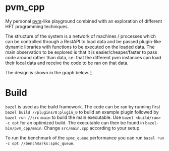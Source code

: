 # pvm_cpp

My personal [pvm](https://en.wikipedia.org/wiki/Parallel_Virtual_Machine)-like playground combined with an exploration of different HFT programming techniques.

The structure of the system is a network of machines / processes which can be controlled through a RestAPI to load data and be passed plugin-like dynamic libraries with functions to be executed on the loaded data.
The main observation to be explored is that it is easier/cheaper/faster to pass code around rather than data, i.e. that the different pvm instances can load their local data and receive the code to be ran on that data.

The design is shown in the graph below.
[!](design.drawio.svg)

# Build
`bazel` is used as the build framework.
The code can be ran by running first `bazel build //plugins/0:plugin_0` to build an example plugin followed by `bazel run //src:main` to build the main executable.
Use `bazel <build/run> -c opt` for an optimized build.
The executable can then be found in `bazel-bin/pvm_cpp/main`.
Change `src/main.cpp` according to your setup.

To run the benchmark of the `spmc_queue` performance you can run `bazel run -c opt //benchmarks:spmc_queue`.









